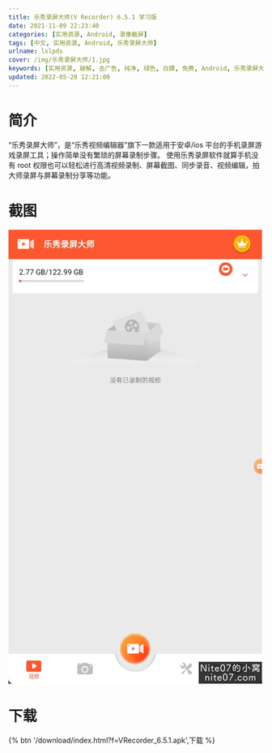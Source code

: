 ```yaml
---
title: 乐秀录屏大师(V Recorder) 6.5.1 学习版
date: 2021-11-09 22:23:40
categories: [实用资源, Android, 录像截屏]
tags: [中文, 实用资源, Android, 乐秀录屏大师]
urlname: lxlpds
cover: /img/乐秀录屏大师/1.jpg
keywords: [实用资源, 破解, 去广告, 纯净, 绿色, 白嫖, 免费, Android, 乐秀录屏大师]
updated: 2022-05-20 12:21:00
---
```


# 简介

“乐秀录屏大师”，是“乐秀视频编辑器”旗下一款适用于安卓/ios 平台的手机录屏游戏录屏工具；操作简单没有繁琐的屏幕录制步骤。 使用乐秀录屏软件就算手机没有 root 权限也可以轻松进行高清视频录制、屏幕截图、同步录音、视频编辑，拍大师录屏与屏幕录制分享等功能。

# 截图

![](/img/乐秀录屏大师/2.jpg)

# 下载

{% btn '/download/index.html?f=VRecorder_6.5.1.apk',下载 %}
